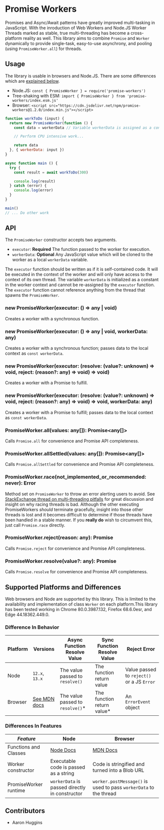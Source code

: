 # Promise Workers

Promises and Async/Await patterns have greatly improved multi-tasking in JavaScript. With the inroduction of Web Workers and Node.JS Worker Threads marked as stable, true multi-threading has become a cross-platform reality as well. This library aims to combine `Promise` and `Worker` dynamically to provide single-task, easy-to-use asynchrony, and pooling (using `PromiseWorker.all`) for threads.

## Usage

The library is usable in browsers and Node.JS. There are some differences which are [explained below](#supported-platforms-and-differences).

- Node.JS: `const { PromiseWorker } = require('promise-workers')`
- Tree-shaking with ESM: `import { PromiseWorker } from 'promise-workers/index.esm.js'`
- Browser: `<script src="https://cdn.jsdelivr.net/npm/promise-workers@1.2.0/index.min.js"></script>`

```javascript
function workToDo (input) {
  return new PromiseWorker(function () {
    const data = workerData // Variable workerData is assigned as a constant in the worker context.

    // Perform CPU intensive work...

    return data
  }, { workerData: input })
}

async function main () {
  try {
    const result = await workToDo(300)

    console.log(result)
  } catch (error) {
    console.log(error)
  }
}

main()
// ... Do other work
```

## API

The `PromiseWorker` constructor accepts two arguments.
- `executor`: **Required** The function passed to the worker for execution.
- `workerData`: **Optional** Any JavaScript value which will be cloned to the worker as a local `workerData` variable.

The `executor` function should be written as if it is self-contained code. It will be executed in the context of the worker and will only have access to the context of its own thread. The variable `workerData` is initialized as a constant in the worker context and cannot be re-assigned by the `executor` function. The `executor` function cannot reference anything from the thread that spawns the `PromiseWorker`.

### new PromiseWorker(executor: () => any | void)

Creates a worker with a synchronous function.

### new PromiseWorker(executor: () => any | void, workerData: any)

Creates a worker with a synchronous function; passes data to the local context as `const workerData`.

### new PromiseWorker(executor: (resolve: (value?: unknown) => void, reject: (reason?: any) => void) => void)

Creates a worker with a Promise to fulfill.

### new PromiseWorker(executor: (resolve: (value?: unknown) => void, reject: (reason?: any) => void) => void, workerData: any)

Creates a worker with a Promise to fulfill; passes data to the local context as `const workerData`.

### PromiseWorker.all(values: any[]): Promise<any[]>

Calls `Promise.all` for convenience and Promise API completeness.

### PromiseWorker.allSettled(values: any[]): Promise<any[]>

Calls `Promise.allSettled` for convenience and Promise API completeness.

### PromiseWorker.race(not_implemented_or_recommended: never): Error

Method set on `PromiseWorker` to throw an error alerting users to avoid. See [StackExchange thread on multi-threading pitfalls](https://softwareengineering.stackexchange.com/questions/81003/how-to-explain-why-multi-threading-is-difficult) for great discussion and insight on why racing threads is bad. Although the other executing PromiseWorkers *should* terminate gracefully, insight into those other threads is lost and it becomes difficult to determine if those threads have been handled in a stable manner. If you **really do** wish to circumvent this, just call `Promise.race` directly.

### PromiseWorker.reject(reason: any): Promise<never>

Calls `Promise.reject` for convenience and Promise API completeness.

### PromiseWorker.resolve(value?: any): Promise<any>

Calls `Promise.resolve` for convenience and Promise API completeness.

## Supported Platforms and Differences

Web browsers and Node are supported by this library. This is limited to the availability and implementation of class `Worker` on each platform.This library has been tested working in Chrome 80.0.3987.132, Firefox 68.6.0esr, and Edge 44.18362.449.0.

### Difference In Behavior
|Platform|Versions|Async Function Resolve Value|Sync Function Resolve Value|Reject Error|
|--------|--------|----------------------------|---------------------------|------------|
|Node|`12.x`, `13.x`|The value passed to `resolve()`|The function return value|Value passed to `reject()` or a JS `Error`|
|Browser|[See MDN docs](https://developer.mozilla.org/en-US/docs/Web/API/Worker/Worker)|The value passed to `resolve()`\*|The function return value\*|An `ErrorEvent` object|

### Differences In Features
|*Feature*|Node|Browser|
|---------|----|-------|
|Functions and Classes|[Node Docs](https://nodejs.org/api/worker_threads.html#worker_threads_class_worker)|[MDN Docs](https://developer.mozilla.org/en-US/docs/Web/API/Web_Workers_API/Functions_and_classes_available_to_workers)|
|Worker constructor|Executable code is passed as a string|Code is stringified and turned into a Blob URL|
|PromiseWorker runtime|`workerData` is passed directly in constructor|`worker.postMessage()` is used to pass `workerData` to the thread|

## Contributors

- Aaron Huggins
